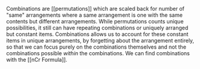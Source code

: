Combinations are [[permutations]] which are scaled back for number of "same" arrangements where a same arrangement is one with the same contents but different arrangements. While permutations counts unique possibilities, it still can have repeating combinations or uniquely arranged but constant items. Combinations allows us to account for these constant items in unique arrangements, by forgetting about the arrangement entirely, so that we can focus purely on the combinations themselves and not the combinations possible *within* the combinations. We can find combinations with the [[nCr Formula]].

